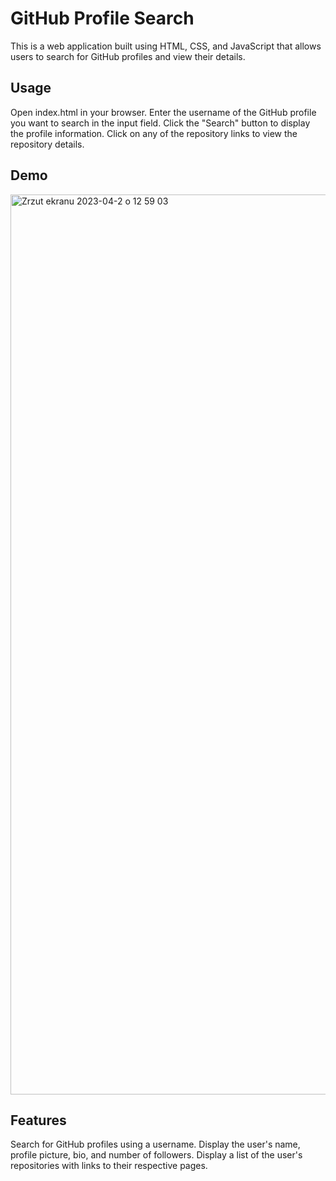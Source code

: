 # GitHub Profile Search

This is a web application built using HTML, CSS, and JavaScript that allows users to search for GitHub profiles and view their details.

## Usage

Open index.html in your browser.
Enter the username of the GitHub profile you want to search in the input field.
Click the "Search" button to display the profile information.
Click on any of the repository links to view the repository details.

## Demo

<img width="1440" alt="Zrzut ekranu 2023-04-2 o 12 59 03" src="https://user-images.githubusercontent.com/116550165/229348883-ce7cdb45-7728-4e19-aead-f9587e4a3b95.png">


## Features

Search for GitHub profiles using a username.
Display the user's name, profile picture, bio, and number of followers.
Display a list of the user's repositories with links to their respective pages.

